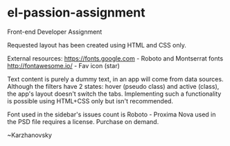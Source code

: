 # el-passion-assignment
Front-end Developer Assignment

Requested layout has been created using HTML and CSS only.

External resources:
https://fonts.google.com - Roboto and Montserrat fonts
http://fontawesome.io/ - Fav icon (star)

Text content is purely a dummy text, in an app will come from data sources.
Although the filters have 2 states: hover (pseudo class) and active (class), the app's layout doesn't switch the tabs. Implementing such a functionality is possible using HTML+CSS only but isn't recommended.

Font used in the sidebar's issues count is Roboto - Proxima Nova used in the PSD file requires a license. Purchase on demand.

~Karzhanovsky
